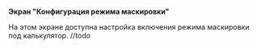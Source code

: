 **Экран "Конфигурация режима маскировки"**

На этом экране доступна настройка включения режима маскировки под калькулятор. //todo